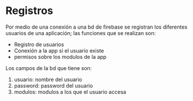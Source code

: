 # Registros

Por medio de una conexión a una bd de firebase se registran los diferentes usuarios de una aplicación; las funciones que se realizan son:

* Registro de usuarios
* Conexión a la app si el usuario existe
* permisos sobre los modulos de la app

Los campos de la bd que tiene son:

1. usuario: nombre del usuario
2. password: password del usuario
3. modulos: modulos a los que el usuario accesa